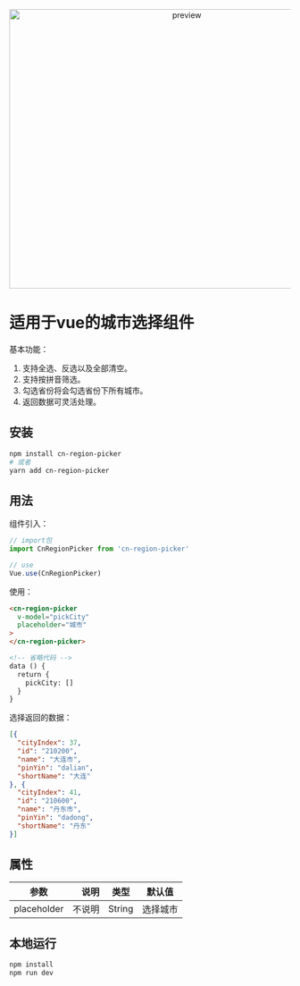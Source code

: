 <div  align="center">    
  <img src="https://images.vrm.cn/2018/12/05/preview.png" width = "620" height = "500" alt="preview" align=center />
</div>

# 适用于vue的城市选择组件

基本功能：
1. 支持全选、反选以及全部清空。
2. 支持按拼音筛选。
3. 勾选省份将会勾选省份下所有城市。
4. 返回数据可灵活处理。

## 安装

``` bash
npm install cn-region-picker
# 或者
yarn add cn-region-picker
```
## 用法

组件引入：
```javascript
// import包
import CnRegionPicker from 'cn-region-picker'

// use
Vue.use(CnRegionPicker)
```

使用：
```html
<cn-region-picker
  v-model="pickCity"
  placeholder="城市"
>
</cn-region-picker>

<!-- 省略代码 -->
data () {
  return {
    pickCity: []
  }
}
```
选择返回的数据：
```json
[{
  "cityIndex": 37,
  "id": "210200",
  "name": "大连市",
  "pinYin": "dalian",
  "shortName": "大连"
}, {
  "cityIndex": 41,
  "id": "210600",
  "name": "丹东市",
  "pinYin": "dadong",
  "shortName": "丹东"
}]
```
## 属性

| 参数       | 说明    |  类型  |  默认值  |
| --------   | -----:   | :----: |  :----:  |
| placeholder| 不说明    | String | 选择城市 |

## 本地运行

```bash
npm install
npm run dev
```
